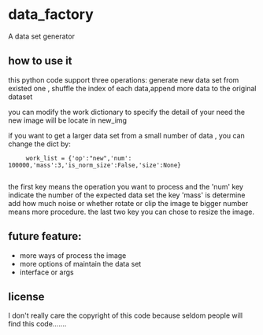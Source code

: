 # data_factory

A data set generator

## how to use it

this python code support three operations: generate new data set from
existed one , shuffle the index of each data,append more data to the original dataset

you can modify the work dictionary to specify the detail of your need
the new image will be locate in new_img

if you want to get a larger data set from a small number of data , you can change the dict by:

```buildoutcfg
     work_list = {'op':"new",'num': 100000,'mass':3,'is_norm_size':False,'size':None}
     
```

the first key means the operation you want to process and the 'num' key indicate the number of the expected data set
the key 'mass' is determine add how much noise or whether rotate or clip the image
te bigger number means more procedure.
the last two key you can chose to resize the image.

## future feature:

- more ways of process the image
- more options of maintain the data set
- interface or args

## license 

I don't really care the copyright of this code because seldom people will find this code.......